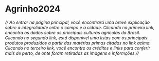 # Agrinho2024

*// Ao entrar na página principal, você encontrará uma breve explicação sobre a integralidade entre o campo e a cidade.
    Clicando no primeiro link, encontra os dados sobre os principais culturas agrícolas do Brasil.
    Clicando no segundo link, está disponivel uma listas com os príncipais produtos produzidos a partir das matérias primas citadas no link acima.
    Clicando no terceiro link, você encontra os créditos e links para conferir mais de perto, de onte foram retiradas as imagens e informções.//*
